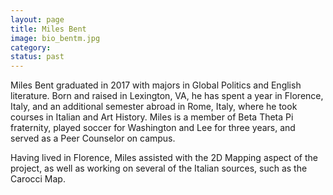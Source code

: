 ```yaml
---
layout: page
title: Miles Bent
image: bio_bentm.jpg
category:
status: past
---
```


Miles Bent graduated in 2017 with majors in Global Politics and English literature. Born and raised in Lexington, VA, he has spent a year in Florence, Italy, and an additional semester abroad in Rome, Italy, where he took courses in Italian and Art History. Miles is a member of Beta Theta Pi fraternity, played soccer for Washington and Lee for three years, and served as a Peer Counselor on campus.

Having lived in Florence, Miles assisted with the 2D Mapping aspect of the project, as well as working on several of the Italian sources, such as the Carocci Map.
